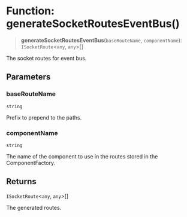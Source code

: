 # Function: generateSocketRoutesEventBus()

> **generateSocketRoutesEventBus**(`baseRouteName`, `componentName`): `ISocketRoute`\<`any`, `any`\>[]

The socket routes for event bus.

## Parameters

### baseRouteName

`string`

Prefix to prepend to the paths.

### componentName

`string`

The name of the component to use in the routes stored in the ComponentFactory.

## Returns

`ISocketRoute`\<`any`, `any`\>[]

The generated routes.
